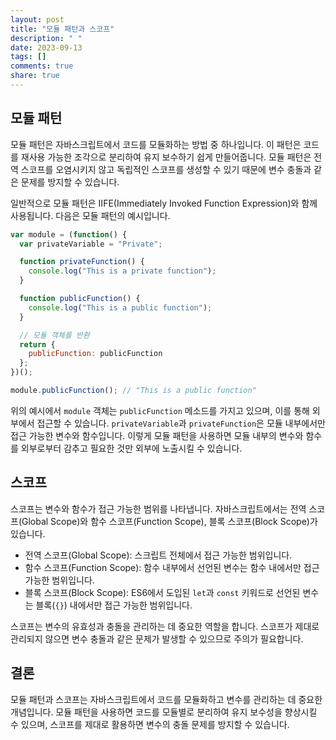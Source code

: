 ```yaml
---
layout: post
title: "모듈 패턴과 스코프"
description: " "
date: 2023-09-13
tags: []
comments: true
share: true
---
```


## 모듈 패턴

모듈 패턴은 자바스크립트에서 코드를 모듈화하는 방법 중 하나입니다. 이 패턴은 코드를 재사용 가능한 조각으로 분리하여 유지 보수하기 쉽게 만들어줍니다. 모듈 패턴은 전역 스코프를 오염시키지 않고 독립적인 스코프를 생성할 수 있기 때문에 변수 충돌과 같은 문제를 방지할 수 있습니다. 

일반적으로 모듈 패턴은 IIFE(Immediately Invoked Function Expression)와 함께 사용됩니다. 다음은 모듈 패턴의 예시입니다.

```javascript
var module = (function() {
  var privateVariable = "Private";

  function privateFunction() {
    console.log("This is a private function");
  }

  function publicFunction() {
    console.log("This is a public function");
  }

  // 모듈 객체를 반환
  return {
    publicFunction: publicFunction
  };
})();

module.publicFunction(); // "This is a public function"
```

위의 예시에서 `module` 객체는 `publicFunction` 메소드를 가지고 있으며, 이를 통해 외부에서 접근할 수 있습니다. `privateVariable`과 `privateFunction`은 모듈 내부에서만 접근 가능한 변수와 함수입니다. 이렇게 모듈 패턴을 사용하면 모듈 내부의 변수와 함수를 외부로부터 감추고 필요한 것만 외부에 노출시킬 수 있습니다.

## 스코프

스코프는 변수와 함수가 접근 가능한 범위를 나타냅니다. 자바스크립트에서는 전역 스코프(Global Scope)와 함수 스코프(Function Scope), 블록 스코프(Block Scope)가 있습니다.

- 전역 스코프(Global Scope): 스크립트 전체에서 접근 가능한 범위입니다.
- 함수 스코프(Function Scope): 함수 내부에서 선언된 변수는 함수 내에서만 접근 가능한 범위입니다.
- 블록 스코프(Block Scope): ES6에서 도입된 `let`과 `const` 키워드로 선언된 변수는 블록(`{}`) 내에서만 접근 가능한 범위입니다.

스코프는 변수의 유효성과 충돌을 관리하는 데 중요한 역할을 합니다. 스코프가 제대로 관리되지 않으면 변수 충돌과 같은 문제가 발생할 수 있으므로 주의가 필요합니다.

## 결론

모듈 패턴과 스코프는 자바스크립트에서 코드를 모듈화하고 변수를 관리하는 데 중요한 개념입니다. 모듈 패턴을 사용하면 코드를 모듈별로 분리하여 유지 보수성을 향상시킬 수 있으며, 스코프를 제대로 활용하면 변수의 충돌 문제를 방지할 수 있습니다.